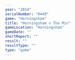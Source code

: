 ```yaml
---
year: "2014"
serialNumber: "0449" 
game: "Horningsham"
title: "Horningsham v The Min"
gameLocation: "Horningsham"
gameDate: ""
shortReport: ""
result: ""
resultType: ""
type: "game"
---
```

